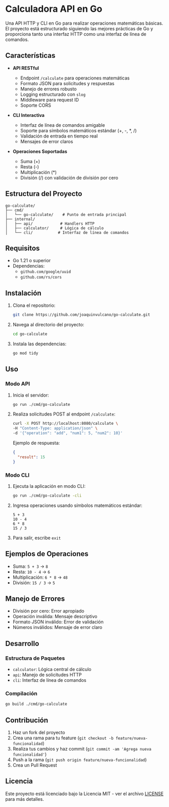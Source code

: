 # Calculadora API en Go

Una API HTTP y CLI en Go para realizar operaciones matemáticas básicas. El proyecto está estructurado siguiendo las mejores prácticas de Go y proporciona tanto una interfaz HTTP como una interfaz de línea de comandos.

## Características

- **API RESTful**
  - Endpoint `/calculate` para operaciones matemáticas
  - Formato JSON para solicitudes y respuestas
  - Manejo de errores robusto
  - Logging estructurado con `slog`
  - Middleware para request ID
  - Soporte CORS

- **CLI Interactiva**
  - Interfaz de línea de comandos amigable
  - Soporte para símbolos matemáticos estándar (+, -, *, /)
  - Validación de entrada en tiempo real
  - Mensajes de error claros

- **Operaciones Soportadas**
  - Suma (+)
  - Resta (-)
  - Multiplicación (*)
  - División (/) con validación de división por cero

## Estructura del Proyecto

```
go-calculate/
├── cmd/
│   └── go-calculate/    # Punto de entrada principal
├── internal/
│   ├── api/            # Handlers HTTP
│   ├── calculator/     # Lógica de cálculo
│   └── cli/           # Interfaz de línea de comandos
```

## Requisitos

- Go 1.21 o superior
- Dependencias:
  - `github.com/google/uuid`
  - `github.com/rs/cors`

## Instalación

1. Clona el repositorio:
   ```bash
   git clone https://github.com/joaquinvulcano/go-calculate.git
   ```

2. Navega al directorio del proyecto:
   ```bash
   cd go-calculate
   ```

3. Instala las dependencias:
   ```bash
   go mod tidy
   ```

## Uso

### Modo API

1. Inicia el servidor:
   ```bash
   go run ./cmd/go-calculate
   ```

2. Realiza solicitudes POST al endpoint `/calculate`:
   ```bash
   curl -X POST http://localhost:8080/calculate \
   -H "Content-Type: application/json" \
   -d '{"operation": "add", "num1": 5, "num2": 10}'
   ```

   Ejemplo de respuesta:
   ```json
   {
     "result": 15
   }
   ```

### Modo CLI

1. Ejecuta la aplicación en modo CLI:
   ```bash
   go run ./cmd/go-calculate -cli
   ```

2. Ingresa operaciones usando símbolos matemáticos estándar:
   ```
   5 + 3
   10 - 4
   6 * 8
   15 / 3
   ```

3. Para salir, escribe `exit`

## Ejemplos de Operaciones

- Suma: `5 + 3` → `8`
- Resta: `10 - 4` → `6`
- Multiplicación: `6 * 8` → `48`
- División: `15 / 3` → `5`

## Manejo de Errores

- División por cero: Error apropiado
- Operación inválida: Mensaje descriptivo
- Formato JSON inválido: Error de validación
- Números inválidos: Mensaje de error claro

## Desarrollo

### Estructura de Paquetes

- `calculator`: Lógica central de cálculo
- `api`: Manejo de solicitudes HTTP
- `cli`: Interfaz de línea de comandos

### Compilación

```bash
go build ./cmd/go-calculate
```

## Contribución

1. Haz un fork del proyecto
2. Crea una rama para tu feature (`git checkout -b feature/nueva-funcionalidad`)
3. Realiza tus cambios y haz commit (`git commit -am 'Agrega nueva funcionalidad'`)
4. Push a la rama (`git push origin feature/nueva-funcionalidad`)
5. Crea un Pull Request

## Licencia

Este proyecto está licenciado bajo la Licencia MIT - ver el archivo [LICENSE](LICENSE) para más detalles.

